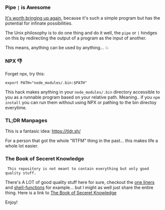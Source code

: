 ### Pipe `|` is Awesome

[It's worth bringing up again](https://patricksimpson.me/posts/elegant-design/), because it's such a simple program but has the potential for infinate possibilities. 

The Unix philosophy is to do one thing and do it well, the `pipe` or `|` hindges on this by redirecting the output of a program as the input of another.

This means, anything can be used by anything... :boom:

### NPX :thumbsdown:

Forget npx, try this: 

`export PATH="node_modules/.bin:$PATH"`

This hack makes anything in your `node_modules/.bin` directory accessible to you as a runnable program based on your relative path. Meaning.. if you `npm install` you can run them without using NPX or pathing to the bin directoy everytime.


### TL;DR Manpages

This is a fantasic idea: https://tldr.sh/ 

For a person that got the whole "RTFM" thing in the past... this makes life a whole lot easier.

### The Book of Seceret Knowledge

` This repository is not meant to contain everything but only good quality stuff.` 

There's A LOT of good quality stuff here for sure, checkout the [one liners](https://github.com/trimstray/the-book-of-secret-knowledge#one-liners-toc) and [shell-functions](https://github.com/trimstray/the-book-of-secret-knowledge#shell-functions-toc) for example... but I might as well just share the entire thing. Here is a link to [The Book of Seceret Knowledge](https://github.com/trimstray/the-book-of-secret-knowledge) 

Enjoy!
